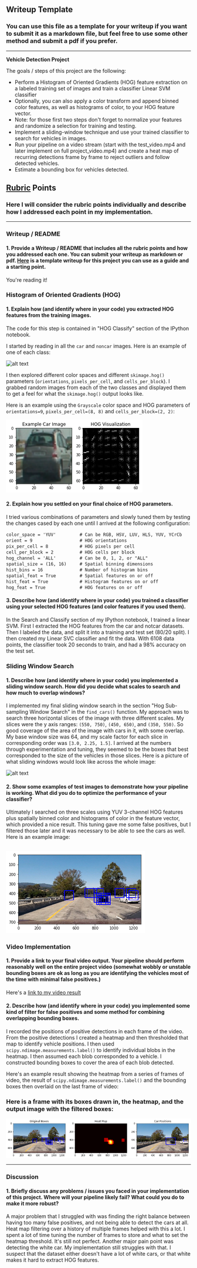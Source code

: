## Writeup Template
### You can use this file as a template for your writeup if you want to submit it as a markdown file, but feel free to use some other method and submit a pdf if you prefer.

---

**Vehicle Detection Project**

The goals / steps of this project are the following:

* Perform a Histogram of Oriented Gradients (HOG) feature extraction on a labeled training set of images and train a classifier Linear SVM classifier
* Optionally, you can also apply a color transform and append binned color features, as well as histograms of color, to your HOG feature vector. 
* Note: for those first two steps don't forget to normalize your features and randomize a selection for training and testing.
* Implement a sliding-window technique and use your trained classifier to search for vehicles in images.
* Run your pipeline on a video stream (start with the test_video.mp4 and later implement on full project_video.mp4) and create a heat map of recurring detections frame by frame to reject outliers and follow detected vehicles.
* Estimate a bounding box for vehicles detected.

[//]: # (Image References)
[image1]: ./examples/car_not_car.png
[image2]: ./examples/HOG_example.png
[image3]: ./examples/sliding_windows.jpg
[image4]: ./examples/sliding_window.png
[image5]: ./examples/heat_map.png

## [Rubric](https://review.udacity.com/#!/rubrics/513/view) Points
### Here I will consider the rubric points individually and describe how I addressed each point in my implementation.  

---
### Writeup / README

#### 1. Provide a Writeup / README that includes all the rubric points and how you addressed each one.  You can submit your writeup as markdown or pdf.  [Here](https://github.com/udacity/CarND-Vehicle-Detection/blob/master/writeup_template.md) is a template writeup for this project you can use as a guide and a starting point.  

You're reading it!

### Histogram of Oriented Gradients (HOG)

#### 1. Explain how (and identify where in your code) you extracted HOG features from the training images.

The code for this step is contained in "HOG Classify" section of the IPython notebook.

I started by reading in all the `car` and `noncar` images.  Here is an example of one of each class:

![alt text][image1]

I then explored different color spaces and different `skimage.hog()` parameters (`orientations`, `pixels_per_cell`, and `cells_per_block`).  I grabbed random images from each of the two classes and displayed them to get a feel for what the `skimage.hog()` output looks like.

Here is an example using the `Grayscale` color space and HOG parameters of `orientations=9`, `pixels_per_cell=(8, 8)` and `cells_per_block=(2, 2)`:


![alt text][image2]

#### 2. Explain how you settled on your final choice of HOG parameters.

I tried various combinations of parameters and slowly tuned them by testing the changes cased by each one until I arrived at the following configuration:
```
color_space = 'YUV'         # Can be RGB, HSV, LUV, HLS, YUV, YCrCb
orient = 9                  # HOG orientations
pix_per_cell = 8            # HOG pixels per cell
cell_per_block = 2          # HOG cells per block
hog_channel = 'ALL'         # Can be 0, 1, 2, or "ALL"
spatial_size = (16, 16)     # Spatial binning dimensions
hist_bins = 16              # Number of histogram bins
spatial_feat = True         # Spatial features on or off
hist_feat = True            # Histogram features on or off
hog_feat = True             # HOG features on or off
```
#### 3. Describe how (and identify where in your code) you trained a classifier using your selected HOG features (and color features if you used them).

In the Search and Classify section of my IPython notebook, I trained a linear SVM.  First I extracted the HOG features from the car and notcar datasets.  Then I labeled the data, and split it into a training and test set (80/20 split).  I then created my Linear SVC classifier and fit the data.  With 6108 data points, the classifier took 20 seconds to train, and had a 98% accuracy on the test set.

### Sliding Window Search

#### 1. Describe how (and identify where in your code) you implemented a sliding window search.  How did you decide what scales to search and how much to overlap windows?

I implemented my final sliding window search in the section "Hog Sub-sampling Window Search" in the `find_cars()` function.  My approach was to search three horizontal slices of the image with three different scales.  My slices were the y axis ranges: `(550, 750)`, `(450, 650)`, and `(350, 550)`.  So good coverage of the area of the image with cars in it, with some overlap.  My base window size was 64, and my scale factor for each slice in corresponding order was `[3.0, 2.25, 1.5]`.  I arrived at the numbers through experimentation and tuning, they seemed to be the boxes that best corresponded to the size of the vehicles in those slices.  Here is a picture of what sliding windows would look like across the whole image:

![alt text][image3]

#### 2. Show some examples of test images to demonstrate how your pipeline is working.  What did you do to optimize the performance of your classifier?

Ultimately I searched on three scales using YUV 3-channel HOG features plus spatially binned color and histograms of color in the feature vector, which provided a nice result.  This tuning gave me some false positives, but I filtered those later and it was necessary to be able to see the cars as well.  Here is an example image:

![alt text][image4]
---

### Video Implementation

#### 1. Provide a link to your final video output.  Your pipeline should perform reasonably well on the entire project video (somewhat wobbly or unstable bounding boxes are ok as long as you are identifying the vehicles most of the time with minimal false positives.)
Here's a [link to my video result](./output_images/project_video_output.mp4)


#### 2. Describe how (and identify where in your code) you implemented some kind of filter for false positives and some method for combining overlapping bounding boxes.

I recorded the positions of positive detections in each frame of the video.  From the positive detections I created a heatmap and then thresholded that map to identify vehicle positions.  I then used `scipy.ndimage.measurements.label()` to identify individual blobs in the heatmap.  I then assumed each blob corresponded to a vehicle.  I constructed bounding boxes to cover the area of each blob detected.  

Here's an example result showing the heatmap from a series of frames of video, the result of `scipy.ndimage.measurements.label()` and the bounding boxes then overlaid on the last frame of video:

### Here is a frame with its boxes drawn in, the heatmap, and the output image with the filtered boxes:

![alt text][image5]



---

### Discussion

#### 1. Briefly discuss any problems / issues you faced in your implementation of this project.  Where will your pipeline likely fail?  What could you do to make it more robust?

A major problem that I struggled with was finding the right balance between having too many false positives, and not being able to detect the cars at all.  Heat map filtering over a history of multiple frames helped with this a lot.  I spent a lot of time tuning the number of frames to store and what to set the heatmap threshold.  It's still not perfect.  Another major pain point was detecting the white car.  My implementation still struggles with that.  I suspect that the dataset either doesn't have a lot of white cars, or that white makes it hard to extract HOG features.